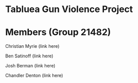 # **Tabluea Gun Violence  Project**



# **Members (Group 21482)**

Christian Myrie (link here)

Ben Satinoff (link here)

Josh Berman (link here)

Chandler Denton (link here)

